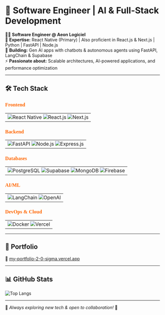 # 🚀 Software Engineer | AI & Full-Stack Development  

👨‍💻 **Software Engineer @ Aeon Logiciel**  
🔹 **Expertise:** React Native (Primary) | Also proficient in React.js & Next.js | Python | FastAPI | Node.js  
🧠 **Building:** Gen AI apps with chatbots & autonomous agents using FastAPI, LangChain & Supabase  
⚡ **Passionate about:** Scalable architectures, AI-powered applications, and performance optimization  

---

## 🛠️ Tech Stack  

<h3 style="font-family: cursive; color: #ff6600;">Frontend</h3>  

<table>
  <tr>
    <td>
      <img src="https://img.shields.io/badge/React%20Native-20232A?style=for-the-badge&logo=react&logoColor=61DAFB" alt="React Native">
      <img src="https://img.shields.io/badge/React.js-20232A?style=for-the-badge&logo=react&logoColor=61DAFB" alt="React.js">
      <img src="https://img.shields.io/badge/Next.js-000000?style=for-the-badge&logo=next.js&logoColor=white" alt="Next.js">
    </td>
  </tr>
</table>

<h3 style="font-family: cursive; color: #ff6600;">Backend</h3>  

<table>
  <tr>
    <td>
      <img src="https://img.shields.io/badge/FastAPI-009688?style=for-the-badge&logo=fastapi&logoColor=white" alt="FastAPI">
      <img src="https://img.shields.io/badge/Node.js-43853D?style=for-the-badge&logo=node.js&logoColor=white" alt="Node.js">
      <img src="https://img.shields.io/badge/Express.js-000000?style=for-the-badge&logo=express&logoColor=white" alt="Express.js">
    </td>
  </tr>
</table>

<h3 style="font-family: cursive; color: #ff6600;">Databases</h3>  

<table>
  <tr>
    <td>
      <img src="https://img.shields.io/badge/PostgreSQL-336791?style=for-the-badge&logo=postgresql&logoColor=white" alt="PostgreSQL">
      <img src="https://img.shields.io/badge/Supabase-3ECF8E?style=for-the-badge&logo=supabase&logoColor=white" alt="Supabase">
      <img src="https://img.shields.io/badge/MongoDB-4EA94B?style=for-the-badge&logo=mongodb&logoColor=white" alt="MongoDB">
      <img src="https://img.shields.io/badge/Firebase-FFCA28?style=for-the-badge&logo=firebase&logoColor=black" alt="Firebase">
    </td>
  </tr>
</table>

<h3 style="font-family: cursive; color: #ff6600;">AI/ML</h3>  

<table>
  <tr>
    <td>
      <img src="https://img.shields.io/badge/LangChain-FFD43B?style=for-the-badge&logo=python&logoColor=black" alt="LangChain">
      <img src="https://img.shields.io/badge/OpenAI-412991?style=for-the-badge&logo=openai&logoColor=white" alt="OpenAI">
    </td>
  </tr>
</table>

<h3 style="font-family: cursive; color: #ff6600;">DevOps & Cloud</h3>  

<table>
  <tr>
    <td>
      <img src="https://img.shields.io/badge/Docker-2496ED?style=for-the-badge&logo=docker&logoColor=white" alt="Docker">
      <img src="https://img.shields.io/badge/Vercel-000000?style=for-the-badge&logo=vercel&logoColor=white" alt="Vercel">
    </td>
  </tr>
</table>

---

## 📌 Portfolio  
🔗 [my-portfolio-2-0-sigma.vercel.app](https://my-portfolio-2-0-sigma.vercel.app/)  

---

## 📊 GitHub Stats  
![Top Langs](https://github-readme-stats.vercel.app/api/top-langs/?username=tausif-arif&layout=compact&langs_count=8&theme=radical)

---

🔗 *Always exploring new tech & open to collaboration!* 🚀  
